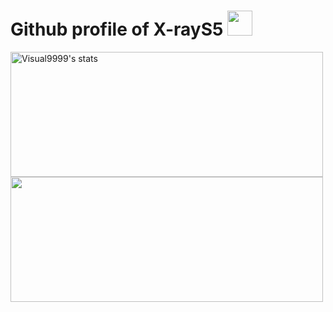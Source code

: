 <h1>Github profile of X-rayS5
  <a href="https://twitter.com/lone_wolfS5"><img height="40" src="https://logos-world.net/wp-content/uploads/2020/04/Twitter-Logo.png">
</h1>

<a href="https://github.com/X-rays5?tab=repositories">
<img height="200" width="500" align="center" src="https://github-readme-stats.vercel.app/api?username=X-rays5&show_icons=true&include_all_commits=true&show_icons=true&title_color=fff&icon_color=79ff97&text_color=9f9f9f&bg_color=232323" alt="Visual9999's stats" />
<a href="https://github.com/X-rays5?tab=repositories">
<img height="200" width="500" align="center" src="https://github-readme-stats.vercel.app/api/top-langs/?username=X-rays5&layout=compact&show_icons=true&title_color=fff&icon_color=79ff97&text_color=9f9f9f&bg_color=232323">
